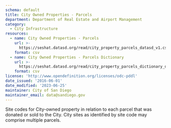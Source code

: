```yaml
---
schema: default
title: City Owned Properties - Parcels
department: Department of Real Estate and Airport Management
category:
  - City Infrastructure
resources:
  - name: City Owned Properties - Parcels
    url: >-
      https://seshat.datasd.org/read/city_property_parcels_datasd_v1.csv
    format: csv
  - name: City Owned Properties - Parcels Dictionary
    url: >-
      https://seshat.datasd.org/read/city_property_parcels_dictionary_datasd.csv
    format: csv
license: 'http://www.opendefinition.org/licenses/odc-pddl'
date_issued: '2016-06-01'
date_modified: '2023-06-25'
maintainer: City of San Diego
maintainer_email: data@sandiego.gov
---
```

Site codes for City-owned property in relation to each parcel that was
donated or sold to the City. City sites as identified by site code may comprise multiple parcels.
